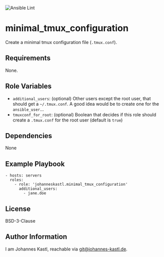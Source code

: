 ![Ansible Lint](https://github.com/johanneskastl/ansible-role-minimal_tmux_configuration/workflows/Ansible%20Lint/badge.svg)

minimal_tmux_configuration
=========

Create a minimal tmux configuration file (`.tmux.conf`).

Requirements
------------

None.

Role Variables
--------------

- `additional_users`: (optional) Other users except the root user, that should
  get a `~/.tmux.conf`. A good idea would be to create one for the
  `ansible_user`...
- `tmuxconf_for_root`: (optional) Boolean that decides if this role should
  create a `.tmux.conf` for the root user (default is `true`)


Dependencies
------------

None

Example Playbook
----------------

    - hosts: servers
      roles:
        - role: 'johanneskastl.minimal_tmux_configuration'
          additional_users:
            - jane.doe

License
-------

BSD-3-Clause

Author Information
------------------

I am Johannes Kastl, reachable via git@johannes-kastl.de.
